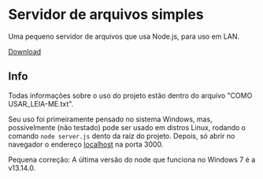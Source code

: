 # Servidor de arquivos simples
Uma pequeno servidor de arquivos que usa Node.js, para uso em LAN.

[Download](https://github.com/Grafenea/servidor-de-arquivos-simples/raw/refs/heads/main/src.zip)

## Info
Todas informações sobre o uso do projeto estão dentro do arquivo "COMO USAR_LEIA-ME.txt".

Seu uso foi primeiramente pensado no sistema Windows, mas, possívelmente (não testado) pode ser usado em distros Linux, rodando o comando `node server.js` dento da raiz do projeto. Depois, só abrir no navegador o endereço [localhost](http://localhost:3000) na porta 3000.

Pequena correção: A última versão do node que funciona no Windows 7 é a v13.14.0.
